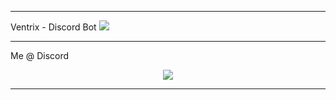 <hr>
Ventrix - Discord Bot
<a href="https://top.gg/bot/1076807166696103976">
  <img src="https://top.gg/api/widget/1076807166696103976.svg">
</a>
<hr>
Me @ Discord
<p align="center">
  <img src="https://lanyard.cnrad.dev/api/921675266898657291">
</p>
<hr>
